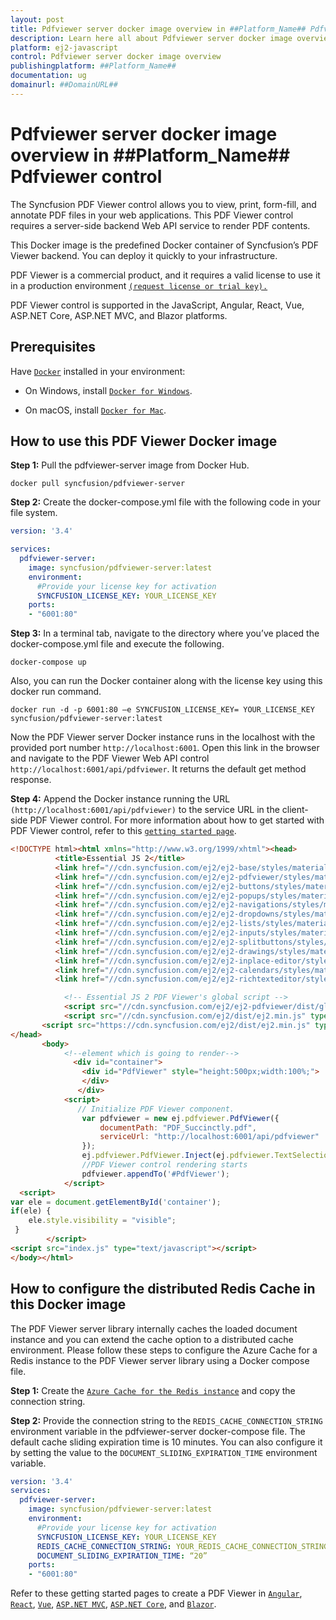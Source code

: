 ```yaml
---
layout: post
title: Pdfviewer server docker image overview in ##Platform_Name## Pdfviewer control | Syncfusion
description: Learn here all about Pdfviewer server docker image overview in Syncfusion ##Platform_Name## Pdfviewer control of Syncfusion Essential JS 2 and more.
platform: ej2-javascript
control: Pdfviewer server docker image overview 
publishingplatform: ##Platform_Name##
documentation: ug
domainurl: ##DomainURL##
---
```

# Pdfviewer server docker image overview in ##Platform_Name## Pdfviewer control

The Syncfusion PDF Viewer control allows you to view, print, form-fill, and annotate PDF files in your web applications. This PDF Viewer control requires a server-side backend Web API service to render PDF contents.

This Docker image is the predefined Docker container of Syncfusion’s PDF Viewer backend. You can deploy it quickly to your infrastructure.

PDF Viewer is a commercial product, and it requires a valid license to use it in a production environment [`(request license or trial key).`](https://help.syncfusion.com/common/essential-studio/licensing/licensing-faq/where-can-i-get-a-license-key)

PDF Viewer control is supported in the JavaScript, Angular, React, Vue, ASP.NET Core, ASP.NET MVC, and Blazor platforms.

## Prerequisites

Have [`Docker`](https://www.docker.com/products/container-runtime#/download) installed in your environment:

* On Windows, install [`Docker for Windows`](https://hub.docker.com/editions/community/docker-ce-desktop-windows).

* On macOS, install [`Docker for Mac`](https://hub.docker.com/editions/community/docker-ce-desktop-windows).

## How to use this PDF Viewer Docker image

**Step 1:** Pull the pdfviewer-server image from Docker Hub.

```console
docker pull syncfusion/pdfviewer-server
```

**Step 2:** Create the docker-compose.yml file with the following code in your file system.

```yaml
version: '3.4'

services:
  pdfviewer-server:
    image: syncfusion/pdfviewer-server:latest
    environment:
      #Provide your license key for activation
      SYNCFUSION_LICENSE_KEY: YOUR_LICENSE_KEY
    ports:
    - "6001:80"
```

**Step 3:** In a terminal tab, navigate to the directory where you’ve placed the docker-compose.yml file and execute the following.

```console
docker-compose up
```

Also, you can run the Docker container along with the license key using this docker run command.

```console
docker run -d -p 6001:80 –e SYNCFUSION_LICENSE_KEY= YOUR_LICENSE_KEY syncfusion/pdfviewer-server:latest
```

Now the PDF Viewer server Docker instance runs in the localhost with the provided port number `http://localhost:6001`. Open this link in the browser and navigate to the PDF Viewer Web API control `http://localhost:6001/api/pdfviewer`. It returns the default get method response.

**Step 4:** Append the Docker instance running the URL `(http://localhost:6001/api/pdfviewer)` to the service URL in the client-side PDF Viewer control. For more information about how to get started with PDF Viewer control, refer to this [`getting started page`](https://ej2.syncfusion.com/javascript/documentation/pdfviewer/getting-started/?).

```html
<!DOCTYPE html><html xmlns="http://www.w3.org/1999/xhtml"><head>
          <title>Essential JS 2</title>
          <link href="//cdn.syncfusion.com/ej2/ej2-base/styles/material.css" rel="stylesheet">
          <link href="//cdn.syncfusion.com/ej2/ej2-pdfviewer/styles/material.css" rel="stylesheet">
          <link href="//cdn.syncfusion.com/ej2/ej2-buttons/styles/material.css" rel="stylesheet">
          <link href="//cdn.syncfusion.com/ej2/ej2-popups/styles/material.css" rel="stylesheet">
          <link href="//cdn.syncfusion.com/ej2/ej2-navigations/styles/material.css" rel="stylesheet">
          <link href="//cdn.syncfusion.com/ej2/ej2-dropdowns/styles/material.css" rel="stylesheet">
          <link href="//cdn.syncfusion.com/ej2/ej2-lists/styles/material.css" rel="stylesheet">
          <link href="//cdn.syncfusion.com/ej2/ej2-inputs/styles/material.css" rel="stylesheet">
          <link href="//cdn.syncfusion.com/ej2/ej2-splitbuttons/styles/material.css" rel="stylesheet">
          <link href="//cdn.syncfusion.com/ej2/ej2-drawings/styles/material.css" rel="stylesheet">
          <link href="//cdn.syncfusion.com/ej2/ej2-inplace-editor/styles/material.css" rel="stylesheet">
          <link href="//cdn.syncfusion.com/ej2/ej2-calendars/styles/material.css" rel="stylesheet">
          <link href="//cdn.syncfusion.com/ej2/ej2-richtexteditor/styles/material.css" rel="stylesheet">

            <!-- Essential JS 2 PDF Viewer's global script -->
            <script src="//cdn.syncfusion.com/ej2/ej2-pdfviewer/dist/global/ej2-pdfviewer.min.js" type="text/javascript"></script>
            <script src="//cdn.syncfusion.com/ej2/dist/ej2.min.js" type="text/javascript"></script>
       <script src="https://cdn.syncfusion.com/ej2/dist/ej2.min.js" type="text/javascript"></script>
</head>
       <body>
            <!--element which is going to render-->
              <div id="container">
                <div id="PdfViewer" style="height:500px;width:100%;">
                </div>
               </div>
            <script>
               // Initialize PDF Viewer component.
                var pdfviewer = new ej.pdfviewer.PdfViewer({
                    documentPath: "PDF_Succinctly.pdf",
                    serviceUrl: "http://localhost:6001/api/pdfviewer"
                });
                ej.pdfviewer.PdfViewer.Inject(ej.pdfviewer.TextSelection, ej.pdfviewer.TextSearch, ej.pdfviewer.Navigation,ej.pdfviewer.Print);
                //PDF Viewer control rendering starts
                pdfviewer.appendTo('#PdfViewer');
            </script>
  <script>
var ele = document.getElementById('container');
if(ele) {
    ele.style.visibility = "visible";
 }
        </script>
<script src="index.js" type="text/javascript"></script>
</body></html>
```

## How to configure the distributed Redis Cache in this Docker image

The PDF Viewer server library internally caches the loaded document instance and you can extend the cache option to a distributed cache environment. Please follow these steps to configure the Azure Cache for a Redis instance to the PDF Viewer server library using a Docker compose file.

**Step 1:** Create the [`Azure Cache for the Redis instance`](https://docs.microsoft.com/en-us/azure/azure-cache-for-redis/cache-dotnet-core-quickstart) and copy the connection string.

**Step 2:** Provide the connection string to the `REDIS_CACHE_CONNECTION_STRING` environment variable in the pdfviewer-server docker-compose file. The default cache sliding expiration time is 10 minutes. You can also configure it by setting the value to the `DOCUMENT_SLIDING_EXPIRATION_TIME` environment variable.

```yaml
version: '3.4'
services:
  pdfviewer-server:
    image: syncfusion/pdfviewer-server:latest
    environment:
      #Provide your license key for activation
      SYNCFUSION_LICENSE_KEY: YOUR_LICENSE_KEY
      REDIS_CACHE_CONNECTION_STRING: YOUR_REDIS_CACHE_CONNECTION_STRING
      DOCUMENT_SLIDING_EXPIRATION_TIME: “20”
    ports:
    - "6001:80"
```

Refer to these getting started pages to create a PDF Viewer in [`Angular`](https://ej2.syncfusion.com/angular/documentation/pdfviewer/getting-started/), [`React`](https://ej2.syncfusion.com/react/documentation/pdfviewer/getting-started/), [`Vue`](https://ej2.syncfusion.com/vue/documentation/pdfviewer/getting-started/), [`ASP.NET MVC`](https://ej2.syncfusion.com/aspnetmvc/documentation/pdfviewer/getting-started/), [`ASP.NET Core`](https://ej2.syncfusion.com/aspnetcore/documentation/pdfviewer/getting-started/), and [`Blazor`](https://blazor.syncfusion.com/documentation/pdfviewer/getting-started/server-side-application/).